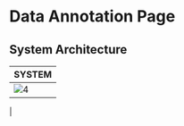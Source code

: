 # Data Annotation Page


## System Architecture

|SYSTEM|
|---|
|![4](https://github.com/dalabdgw/Data_Acquisition_Application/assets/135303032/0d12769c-6940-406a-b208-a74d7e9c31c7)
|


